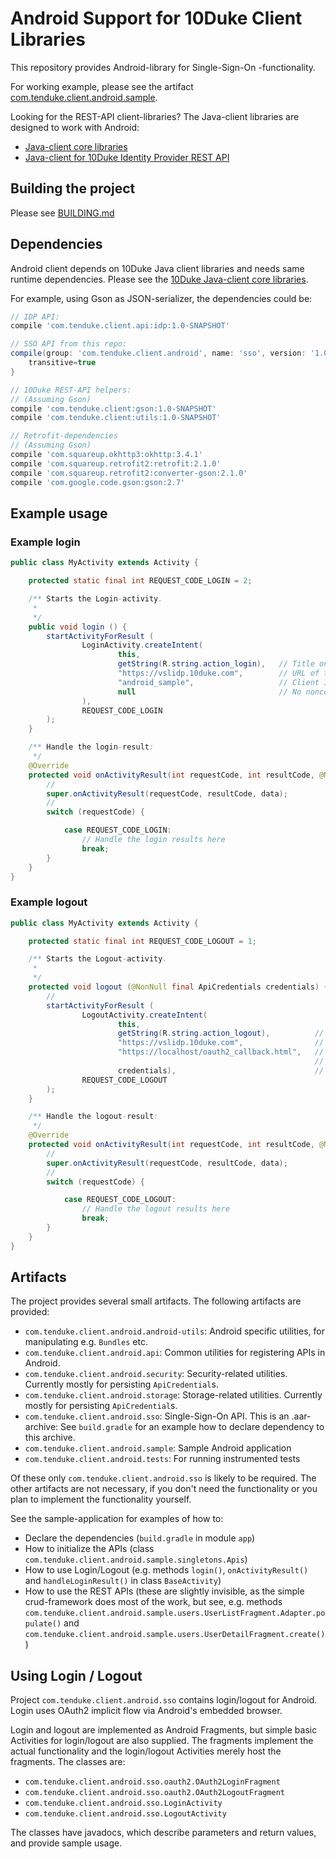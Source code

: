 # Android Support for 10Duke Client Libraries

This repository provides Android-library for Single-Sign-On -functionality.

For working example, please see the artifact [com.tenduke.client.android.sample](./com.tenduke.client.android.sample).

Looking for the REST-API client-libraries? The Java-client libraries are designed to work with Android:
* [Java-client core libraries](https://github.com/10Duke/java-client-core)
* [Java-client for 10Duke Identity Provider REST API](https://github.com/10Duke/java-client-idp)


## Building the project

Please see [BUILDING.md](BUILDING.md)


## Dependencies

Android client depends on 10Duke Java client libraries and needs same runtime dependencies. Please
see the [10Duke Java-client core libraries](https://github.com/10Duke/java-client-core).

For example, using Gson as JSON-serializer, the dependencies could be:

```gradle
// IDP API:
compile 'com.tenduke.client.api:idp:1.0-SNAPSHOT'

// SSO API from this repo:
compile(group: 'com.tenduke.client.android', name: 'sso', version: '1.0', ext: 'aar'){
    transitive=true
}

// 10Duke REST-API helpers:
// (Assuming Gson)
compile 'com.tenduke.client:gson:1.0-SNAPSHOT'
compile 'com.tenduke.client:utils:1.0-SNAPSHOT'

// Retrofit-dependencies
// (Assuming Gson)
compile 'com.squareup.okhttp3:okhttp:3.4.1'
compile 'com.squareup.retrofit2:retrofit:2.1.0'
compile 'com.squareup.retrofit2:converter-gson:2.1.0'
compile 'com.google.code.gson:gson:2.7'
```

## Example usage

### Example login

```java
public class MyActivity extends Activity {

    protected static final int REQUEST_CODE_LOGIN = 2;

    /** Starts the Login-activity.
     *
     */
    public void login () {
        startActivityForResult (
                LoginActivity.createIntent(
                        this,
                        getString(R.string.action_login),   // Title on the login action bar
                        "https://vslidp.10duke.com",        // URL of the SSO-service. Replace with correct value
                        "android_sample",                   // Client ID. Replace with correct value.
                        null                                // No nonce in this example
                ),
                REQUEST_CODE_LOGIN
        );
    }

    /** Handle the login-result:
     */
    @Override
    protected void onActivityResult(int requestCode, int resultCode, @Nullable Intent data) {
        //
        super.onActivityResult(requestCode, resultCode, data);
        //
        switch (requestCode) {

            case REQUEST_CODE_LOGIN:
                // Handle the login results here
                break;
        }
    }
}
```

### Example logout

```java
public class MyActivity extends Activity {

    protected static final int REQUEST_CODE_LOGOUT = 1;

    /** Starts the Logout-activity.
     *
     */
    protected void logout (@NonNull final ApiCredentials credentials) {
        //
        startActivityForResult (
                LogoutActivity.createIntent(
                        this,
                        getString(R.string.action_logout),          // Title on the logout action bar
                        "https://vslidp.10duke.com",                // URL of the SSO-service. Replace with correct value
                        "https://localhost/oauth2_callback.html",   // Callback URL. NOTE: This must be configured in the
                                                                    // IdentityProvider.
                        credentials),                               // Credentials to log out
                REQUEST_CODE_LOGOUT
        );
    }

    /** Handle the logout-result:
     */
    @Override
    protected void onActivityResult(int requestCode, int resultCode, @Nullable Intent data) {
        //
        super.onActivityResult(requestCode, resultCode, data);
        //
        switch (requestCode) {

            case REQUEST_CODE_LOGOUT:
                // Handle the logout results here
                break;
        }
    }
}
```


## Artifacts

The project provides several small artifacts. The following artifacts are provided:

* `com.tenduke.client.android.android-utils`: Android specific utilities, for manipulating e.g.
  `Bundles` etc.
* `com.tenduke.client.android.api`: Common utilities for registering APIs in Android.
* `com.tenduke.client.android.security`: Security-related utilities. Currently mostly for persisting
  `ApiCredential`s.
* `com.tenduke.client.android.storage`: Storage-related utilities. Currently mostly for persisting
  `ApiCredential`s.
* `com.tenduke.client.android.sso`: Single-Sign-On API. This is an .aar-archive: See `build.gradle`
  for an example how to declare dependency to this archive.
* `com.tenduke.client.android.sample`: Sample Android application
* `com.tenduke.client.android.tests`: For running instrumented tests

Of these only `com.tenduke.client.android.sso` is likely to be required. The other artifacts are not
necessary, if you don't need the functionality or you plan to implement the functionality yourself.

See the sample-application for examples of how to:

* Declare the dependencies (`build.gradle` in module `app`)
* How to initialize the APIs (class `com.tenduke.client.android.sample.singletons.Apis`)
* How to use Login/Logout (e.g. methods `login()`, `onActivityResult()` and `handleLoginResult()` in
  class `BaseActivity`)
* How to use the REST APIs (these are slightly invisible, as the simple crud-framework does most of
  the work, but see, e.g. methods `com.tenduke.client.android.sample.users.UserListFragment.Adapter.populate()`
  and `com.tenduke.client.android.sample.users.UserDetailFragment.create()`)


## Using Login / Logout

Project `com.tenduke.client.android.sso` contains login/logout for Android. Login uses OAuth2
implicit flow via Android's embedded browser.

Login and logout are implemented as Android Fragments, but simple basic Activities for login/logout
are also supplied. The fragments implement the actual functionality and the login/logout Activities
merely host the fragments. The classes are:

* `com.tenduke.client.android.sso.oauth2.OAuth2LoginFragment`
* `com.tenduke.client.android.sso.oauth2.OAuth2LogoutFragment`
* `com.tenduke.client.android.sso.LoginActivity`
* `com.tenduke.client.android.sso.LogoutActivity`

The classes have javadocs, which describe parameters and return values, and provide sample usage.








